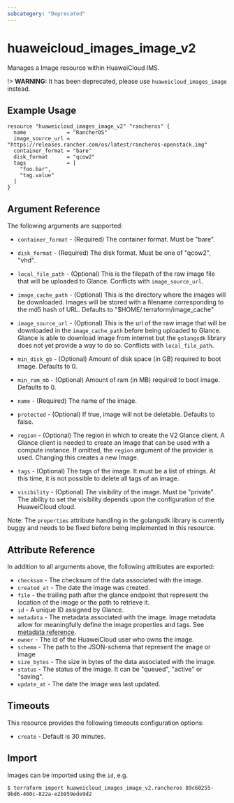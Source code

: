 ```yaml
---
subcategory: "Deprecated"
---
```


# huaweicloud_images_image_v2

Manages a Image resource within HuaweiCloud IMS.

!> **WARNING:** It has been deprecated, please use `huaweicloud_images_image` instead.

## Example Usage

```hcl
resource "huaweicloud_images_image_v2" "rancheros" {
  name             = "RancherOS"
  image_source_url = "https://releases.rancher.com/os/latest/rancheros-openstack.img"
  container_format = "bare"
  disk_format      = "qcow2"
  tags             = [
    "foo.bar",
    "tag.value"
  ]
}
```

## Argument Reference

The following arguments are supported:

* `container_format` - (Required) The container format. Must be "bare".

* `disk_format` - (Required) The disk format. Must be one of "qcow2", "vhd".

* `local_file_path` - (Optional) This is the filepath of the raw image file that will be uploaded to Glance. Conflicts
  with `image_source_url`.

* `image_cache_path` - (Optional) This is the directory where the images will be downloaded. Images will be stored with
  a filename corresponding to the md5 hash of URL. Defaults to "$HOME/.terraform/image_cache"

* `image_source_url` - (Optional) This is the url of the raw image that will be downloaded in the `image_cache_path`
  before being uploaded to Glance. Glance is able to download image from internet but the `golangsdk` library does not
  yet provide a way to do so. Conflicts with `local_file_path`.

* `min_disk_gb` - (Optional) Amount of disk space (in GB) required to boot image. Defaults to 0.

* `min_ram_mb` - (Optional) Amount of ram (in MB) required to boot image. Defaults to 0.

* `name` - (Required) The name of the image.

* `protected` - (Optional) If true, image will not be deletable. Defaults to false.

* `region` - (Optional) The region in which to create the V2 Glance client. A Glance client is needed to create an Image
  that can be used with a compute instance. If omitted, the `region` argument of the provider is used. Changing this
  creates a new Image.

* `tags` - (Optional) The tags of the image. It must be a list of strings. At this time, it is not possible to delete
  all tags of an image.

* `visibility` - (Optional) The visibility of the image. Must be "private". The ability to set the visibility depends
  upon the configuration of the HuaweiCloud cloud.

Note: The `properties` attribute handling in the golangsdk library is currently buggy and needs to be fixed before being
implemented in this resource.

## Attribute Reference

In addition to all arguments above, the following attributes are exported:

* `checksum` - The checksum of the data associated with the image.
* `created_at` - The date the image was created.
* `file` - the trailing path after the glance endpoint that represent the location of the image or the path to retrieve
  it.
* `id` - A unique ID assigned by Glance.
* `metadata` - The metadata associated with the image.
  Image metadata allow for meaningfully define the image properties and tags.
  See [metadata reference](http://docs.openstack.org/developer/glance/metadefs-concepts.html).
* `owner` - The id of the HuaweiCloud user who owns the image.
* `schema` - The path to the JSON-schema that represent the image or image
* `size_bytes` - The size in bytes of the data associated with the image.
* `status` - The status of the image. It can be "queued", "active"
  or "saving".
* `update_at` - The date the image was last updated.

## Timeouts

This resource provides the following timeouts configuration options:

* `create` - Default is 30 minutes.

## Import

Images can be imported using the `id`, e.g.

```
$ terraform import huaweicloud_images_image_v2.rancheros 89c60255-9bd6-460c-822a-e2b959ede9d2
```
